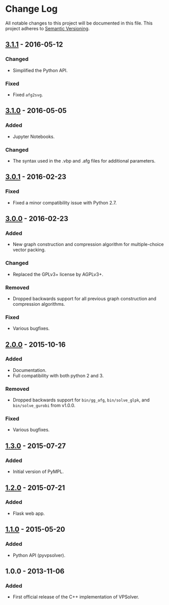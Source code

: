 # Change Log
All notable changes to this project will be documented in this file.
This project adheres to [Semantic Versioning](http://semver.org/).

## [3.1.1] - 2016-05-12

### Changed
- Simplified the Python API.

### Fixed
- Fixed `afg2svg`.


## [3.1.0] - 2016-05-05

### Added
- Jupyter Notebooks.

### Changed
- The syntax used in the .vbp and .afg files for additional parameters.


## [3.0.1] - 2016-02-23

### Fixed
- Fixed a minor compatibility issue with Python 2.7.


## [3.0.0] - 2016-02-23

### Added
- New graph construction and compression algorithm for multiple-choice vector packing.

### Changed
- Replaced the GPLv3+ license by AGPLv3+.

### Removed
- Dropped backwards support for all previous graph construction and compression algorithms.

### Fixed
- Various bugfixes.


## [2.0.0] - 2015-10-16

### Added
- Documentation.
- Full compatibility with both python 2 and 3.

### Removed
- Dropped backwards support for `bin/gg_afg`, `bin/solve_glpk`, and `bin/solve_gurobi` from v1.0.0.

### Fixed
- Various bugfixes.

## [1.3.0] - 2015-07-27

### Added
- Initial version of PyMPL.


## [1.2.0] - 2015-07-21

### Added
- Flask web app.


## [1.1.0] - 2015-05-20

### Added
- Python API (pyvpsolver).


## 1.0.0 - 2013-11-06

### Added
- First official release of the C++ implementation of VPSolver.

[Unreleased]: https://github.com/fdabrandao/vpsolver/compare/v3.1.1...H
[3.1.1]: https://github.com/fdabrandao/vpsolver/compare/v3.1.0...v3.1.1
[3.1.0]: https://github.com/fdabrandao/vpsolver/compare/v3.0.1...v3.1.0
[3.0.1]: https://github.com/fdabrandao/vpsolver/compare/v3.0.0...v3.0.1
[3.0.0]: https://github.com/fdabrandao/vpsolver/compare/v2.0.0...v3.0.0
[2.0.0]: https://github.com/fdabrandao/vpsolver/compare/v1.3.0...v2.0.0
[1.3.0]: https://github.com/fdabrandao/vpsolver/compare/v1.2.0...v1.3.0
[1.2.0]: https://github.com/fdabrandao/vpsolver/compare/v1.1.0...v1.2.0
[1.1.0]: https://github.com/fdabrandao/vpsolver/compare/v1.0.0...v1.1.0
